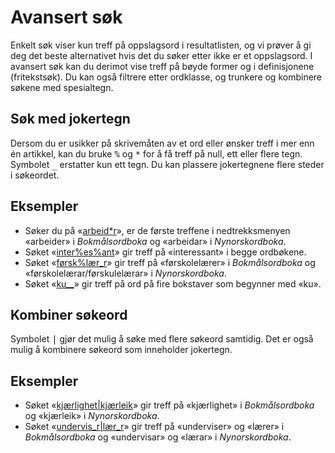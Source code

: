 
# Avansert søk
Enkelt søk viser kun treff på oppslagsord i resultatlisten, og vi prøver å gi deg det beste alternativet hvis det du søker etter ikke er et oppslagsord. I avansert søk kan du derimot vise treff på bøyde former og i definisjonene (fritekstsøk). Du kan også filtrere etter ordklasse, og trunkere og kombinere søkene med spesialtegn.

## Søk med jokertegn

Dersom du er usikker på skrivemåten av et ord eller ønsker treff i mer enn én artikkel, kan du bruke <kbd>%</kbd> og <kbd>\*</kbd> for å få treff på null, ett eller flere tegn. Symbolet <kbd>\_</kbd> erstatter kun ett tegn. Du kan plassere jokertegnene flere steder i søkeordet.

## Eksempler

*   Søker du på «[arbeid\*r](https://ordbokene.no/bm,nn/search?q=arbeid%2ar&scope=ei)», er de første treffene i nedtrekksmenyen «arbeider» i _Bokmålsordboka_ og «arbeidar» i _Nynorskordboka_.
*   Søket «[inter%es%ant](https://ordbokene.no/bm,nn/search?q=inter%25es%25ant&scope=ei)» gir treff på «interessant» i begge ordbøkene.
*   Søket «[førsk%lær\_r](https://ordbokene.no/bm,nn/search?q=f%C3%B8rsk%25l%C3%A6r_r&scope=ei)» gir treff på «førskolelærer» i _Bokmålsordboka_ og «førskolelærar/førskulelærar» i _Nynorskordboka_.
*   Søket «[ku\_\_](https://ordbokene.no/bm,nn/search?q=ku__&scope=e)» gir treff på ord på fire bokstaver som begynner med «ku».

## Kombiner søkeord

Symbolet <kbd>|</kbd> gjør det mulig å søke med flere søkeord samtidig. Det er også mulig å kombinere søkeord som inneholder jokertegn.

## Eksempler

*   Søket «[kjærlighet|kjærleik](https://ordbokene.no/bm,nn/search?q=kj%C3%A6rlighet%7Ckj%C3%A6rleik&scope=ei)» gir treff på «kjærlighet» i _Bokmålsordboka_ og «kjærleik» i _Nynorskordboka_.
*   Søket «[undervis\_r|lær\_r](https://ordbokene.no/bm,nn/search?q=undervis_r%7Cl%C3%A6r_r&scope=ei)» gir treff på «underviser» og «lærer» i _Bokmålsordboka_ og «undervisar» og «lærar» i _Nynorskordboka_.